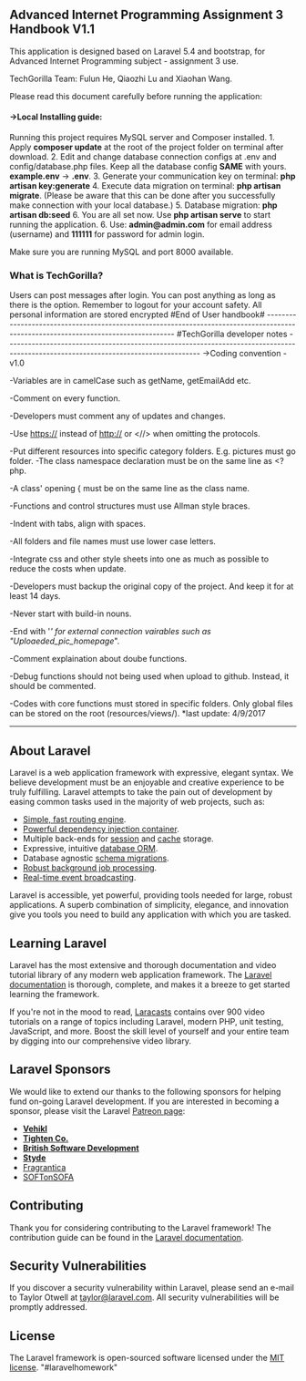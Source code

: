 
<h2>Advanced Internet Programming Assignment 3<br/>      
Handbook V1.1
</h2>

<p>This application is designed based on Laravel 5.4 and bootstrap, for Advanced Internet Programming subject - assignment 3 use.
<p>TechGorilla Team: Fulun He, Qiaozhi Lu and Xiaohan Wang.</p></font>

Please read this document carefully before running the application:
<h4>->Local Installing guide:</h4>
Running this project requires MySQL server and Composer installed.
1. Apply <b>composer update</b> at the root of the project folder on terminal after download.
2. Edit and change database connection configs at .env and config/database.php files. Keep all the database config <b>SAME</b> with yours. <b>example.env</b> -> <b>.env</b>. 
3. Generate your communication key on terminal: <b>php artisan key:generate</b>
4. Execute data migration on terminal: <b>php artisan migrate</b>. (Please be aware that this can be done after you successfully make connection with your local database.)
5. Database migration: <b>php artisan db:seed</b>
6. You are all set now. Use <b>php artisan serve</b> to start running the application.
6. Use: <b>admin@admin.com</b> for email address (username) and <b>111111</b> for password for admin login.

 Make sure you are running MySQL and port 8000 available.
 
 <h3>What is TechGorilla?</h3>
 Users can post messages after login. You can post anything as long as there is the option. Remember to logout for your account safety. 
 All personal information are stored encrypted 
 #End of User handbook#
-----------------------------------------------------------------------------------------------------------------------------------
#TechGorilla developer notes
-----------------------------------------------------------------------------------------------------------------------------------
->Coding convention - v1.0 

-Variables are in camelCase such as getName, getEmailAdd etc.

-Comment on every function.

-Developers must comment any of updates and changes.

-Use <https://> instead of <http://> or <//> when omitting the protocols.

-Put different resources into specific category folders. E.g. pictures must go <pic> folder.
-The class namespace declaration must be on the same line as <?php.

-A class' opening { must be on the same line as the class name.

-Functions and control structures must use Allman style braces.

-Indent with tabs, align with spaces.
	
-All folders and file names must use lower case letters.

-Integrate css and other style sheets into one as much as possible to reduce the costs when update.

-Developers must backup the original copy of the project. And keep it for at least 14 days.

-Never start with build-in nouns.

-End with '_' for external connection vairables such as "Uploaeded_pic_homepage_".

-Comment explaination about doube functions.

-Debug functions should not being used when upload to github. Instead, it should be commented.


-Codes with core functions must stored in specific folders. Only global files can be stored on the root (resources/views/).
*last update: 4/9/2017







-----------------------------------------------------------------------------------------------------------------------------------


## About Laravel

Laravel is a web application framework with expressive, elegant syntax. We believe development must be an enjoyable and creative experience to be truly fulfilling. Laravel attempts to take the pain out of development by easing common tasks used in the majority of web projects, such as:

- [Simple, fast routing engine](https://laravel.com/docs/routing).
- [Powerful dependency injection container](https://laravel.com/docs/container).
- Multiple back-ends for [session](https://laravel.com/docs/session) and [cache](https://laravel.com/docs/cache) storage.
- Expressive, intuitive [database ORM](https://laravel.com/docs/eloquent).
- Database agnostic [schema migrations](https://laravel.com/docs/migrations).
- [Robust background job processing](https://laravel.com/docs/queues).
- [Real-time event broadcasting](https://laravel.com/docs/broadcasting).

Laravel is accessible, yet powerful, providing tools needed for large, robust applications. A superb combination of simplicity, elegance, and innovation give you tools you need to build any application with which you are tasked.

## Learning Laravel

Laravel has the most extensive and thorough documentation and video tutorial library of any modern web application framework. The [Laravel documentation](https://laravel.com/docs) is thorough, complete, and makes it a breeze to get started learning the framework.

If you're not in the mood to read, [Laracasts](https://laracasts.com) contains over 900 video tutorials on a range of topics including Laravel, modern PHP, unit testing, JavaScript, and more. Boost the skill level of yourself and your entire team by digging into our comprehensive video library.

## Laravel Sponsors

We would like to extend our thanks to the following sponsors for helping fund on-going Laravel development. If you are interested in becoming a sponsor, please visit the Laravel [Patreon page](http://patreon.com/taylorotwell):

- **[Vehikl](http://vehikl.com)**
- **[Tighten Co.](https://tighten.co)**
- **[British Software Development](https://www.britishsoftware.co)**
- **[Styde](https://styde.net)**
- [Fragrantica](https://www.fragrantica.com)
- [SOFTonSOFA](https://softonsofa.com/)

## Contributing

Thank you for considering contributing to the Laravel framework! The contribution guide can be found in the [Laravel documentation](http://laravel.com/docs/contributions).

## Security Vulnerabilities

If you discover a security vulnerability within Laravel, please send an e-mail to Taylor Otwell at taylor@laravel.com. All security vulnerabilities will be promptly addressed.

## License

The Laravel framework is open-sourced software licensed under the [MIT license](http://opensource.org/licenses/MIT).
"#laravelhomework" 
